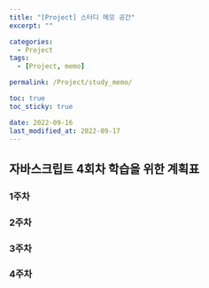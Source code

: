 ```yaml
---
title: "[Project] 스터디 메모 공간"
excerpt: ""

categories:
  - Project
tags:
  - [Project, memo]

permalink: /Project/study_memo/

toc: true
toc_sticky: true

date: 2022-09-16
last_modified_at: 2022-09-17
---
```


## 자바스크립트 4회차 학습을 위한 계획표

### 1주차 

### 2주차

### 3주차

### 4주차

